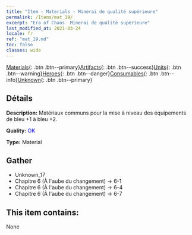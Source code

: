 ```yaml
---
title: "Item - Materials - Minerai de qualité supérieure"
permalink: /Items/mat_19/
excerpt: "Era of Chaos  Minerai de qualité supérieure"
last_modified_at: 2021-03-24
locale: fr
ref: "mat_19.md"
toc: false
classes: wide
---
```

 [Materials](/fr/Items/){: .btn .btn--primary}[Artifacts](/fr/Items/Artifacts/){: .btn .btn--success}[Units](/fr/Items/Units/){: .btn .btn--warning}[Heroes](/fr/Items/Heroes/){: .btn .btn--danger}[Consumables](/fr/Items/Consumables/){: .btn .btn--info}[Unknown](/fr/Items/Unknown/){: .btn .btn--primary}

## Détails
 **Description:** Matériaux communs pour la mise à niveau des équipements de bleu +1 à bleu +2.

 **Quality:** <span style="color: #0000CD">OK</span>

 **Type:** Material

## Gather

*    Unknown_17 
*    Chapitre 6 (À l'aube du changement) -> 6-1 
*    Chapitre 6 (À l'aube du changement) -> 6-4 
*    Chapitre 6 (À l'aube du changement) -> 6-7 

## This item contains:

  None

